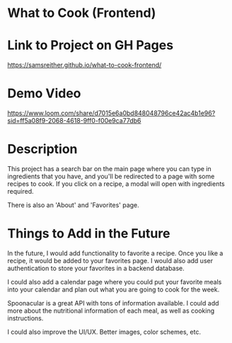 # What to Cook (Frontend)

# Link to Project on GH Pages
https://samsreither.github.io/what-to-cook-frontend/

# Demo Video
https://www.loom.com/share/d7015e6a0bd848048796ce42ac4b1e96?sid=ff5a08f9-2068-4618-9ff0-f00e9ca77db6

# Description 
This project has a search bar on the main page where you can type in 
ingredients that you have, and you'll be redirected to a page with some
recipes to cook. If you click on a recipe, a modal will open with ingredients
required.

There is also an 'About' and 'Favorites' page.

# Things to Add in the Future
In the future, I would add functionality to favorite a recipe. Once you like a recipe, it would be added to your favorites page. I would also add user authentication to store your favorites in a backend database. 

I could also add a calendar page where you could put your favorite meals into your calendar and plan out what you are going to cook for the week. 

Spoonacular is a great API with tons of information available. I could add more about the nutritional information of each meal, as well as cooking instructions.

I could also improve the UI/UX. Better images, color schemes, etc.


